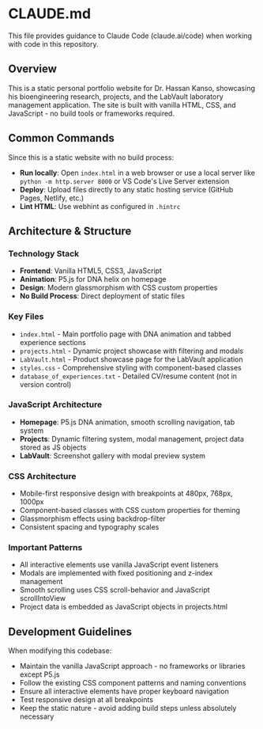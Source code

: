 # CLAUDE.md

This file provides guidance to Claude Code (claude.ai/code) when working with code in this repository.

## Overview

This is a static personal portfolio website for Dr. Hassan Kanso, showcasing his bioengineering research, projects, and the LabVault laboratory management application. The site is built with vanilla HTML, CSS, and JavaScript - no build tools or frameworks required.

## Common Commands

Since this is a static website with no build process:
- **Run locally**: Open `index.html` in a web browser or use a local server like `python -m http.server 8000` or VS Code's Live Server extension
- **Deploy**: Upload files directly to any static hosting service (GitHub Pages, Netlify, etc.)
- **Lint HTML**: Use webhint as configured in `.hintrc`

## Architecture & Structure

### Technology Stack
- **Frontend**: Vanilla HTML5, CSS3, JavaScript
- **Animation**: P5.js for DNA helix on homepage
- **Design**: Modern glassmorphism with CSS custom properties
- **No Build Process**: Direct deployment of static files

### Key Files
- `index.html` - Main portfolio page with DNA animation and tabbed experience sections
- `projects.html` - Dynamic project showcase with filtering and modals
- `LabVault.html` - Product showcase page for the LabVault application
- `styles.css` - Comprehensive styling with component-based classes
- `database_of_experiences.txt` - Detailed CV/resume content (not in version control)

### JavaScript Architecture
- **Homepage**: P5.js DNA animation, smooth scrolling navigation, tab system
- **Projects**: Dynamic filtering system, modal management, project data stored as JS objects
- **LabVault**: Screenshot gallery with modal preview system

### CSS Architecture
- Mobile-first responsive design with breakpoints at 480px, 768px, 1000px
- Component-based classes with CSS custom properties for theming
- Glassmorphism effects using backdrop-filter
- Consistent spacing and typography scales

### Important Patterns
- All interactive elements use vanilla JavaScript event listeners
- Modals are implemented with fixed positioning and z-index management
- Smooth scrolling uses CSS scroll-behavior and JavaScript scrollIntoView
- Project data is embedded as JavaScript objects in projects.html

## Development Guidelines

When modifying this codebase:
- Maintain the vanilla JavaScript approach - no frameworks or libraries except P5.js
- Follow the existing CSS component patterns and naming conventions
- Ensure all interactive elements have proper keyboard navigation
- Test responsive design at all breakpoints
- Keep the static nature - avoid adding build steps unless absolutely necessary